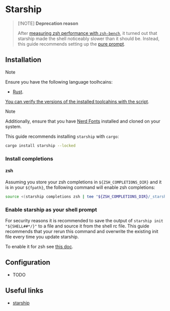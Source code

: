 # Starship

> [!NOTE] **Deprecation reason**
>
> After [measuring zsh performance with `zsh-bench`](../../zsh/README.md#benchmarking), it turned out that starship made the shell noticeably slower than it should be. Instead, this guide recommends setting up the [pure prompt](../../zsh/README.md#pure-prompt).

## Installation

> [!NOTE]
>
> Ensure you have the following language toolhcains:
> - [Rust](../system-setup/toolchains/rust/README.md).
>
> [You can verify the versions of the installed toolcahins with the script](../system-setup/toolchains/README.md#verify-versions-of-the-installed-toolchains).

> [!NOTE]
>
> Additionally, ensure that you have [Nerd Fonts](../system-setup/fonts.md#nerd-fonts) installed and cloned on your system.

This guide recommends installing `starship` with `cargo`:

```bash
cargo install starship --locked
```

### Install completions

#### zsh

Assuming you store your zsh completions in `${ZSH_COMPLETIONS_DIR}` and it is in your `${fpath}`, the following command will enable zsh completions:

```bash
source <(starship completions zsh | tee "${ZSH_COMPLETIONS_DIR}/_starship")
```

### Enable starship as your shell prompt

For security reasons it is recommended to save the output of `starship init "${SHELL##*/}"` to a file and source it from the shell rc file. This guide recommends that your rerun this command and overwrite the existing init file every time you update starship.

To enable it for zsh see [this doc](../zsh/README.md#starship).

## Configuration

- TODO

## Useful links

- [starship][starship]

[starship]: <https://starship.rs>
